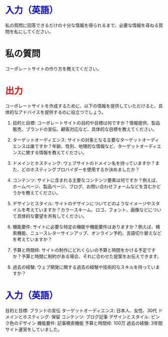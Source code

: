 # <span style="color:blue">入力（英語）</span>
私の質問に回答できるだけの十分な情報を得られるまで、必要な情報を尋ねる質問を私にしてください。

# 私の質問
コーポレートサイトの作り方を教えてください。



# <span style="color:red">出力</span>
コーポレートサイトを作成するために、以下の情報を提供していただけると、具体的なアドバイスを提供するのに役立つでしょう。

1. 目的と目標: コーポレートサイトの目的や目標は何ですか？情報提供、製品販売、ブランドの宣伝、顧客対応など、具体的な目標を教えてください。

2. ターゲットオーディエンス: サイトの対象となる主要なターゲットオーディエンスは誰ですか？年齢、性別、地理的な情報など、ターゲットオーディエンスに関する情報を教えてください。

3. ドメインとホスティング: ウェブサイトのドメイン名を持っていますか？また、どのホスティングプロバイダーを使用するか決めましたか？

4. コンテンツ: サイトに含まれる主要なコンテンツ要素は何ですか？例えば、ホームページ、製品ページ、ブログ、お問い合わせフォームなどを含むかどうかを教えてください。

5. デザインとスタイル: サイトのデザインについてどのようなイメージやスタイルを考えていますか？カラースキーム、ロゴ、フォント、画像などについて具体的な要望を共有してください。

6. 機能要件: サイトに必要な特定の機能や機能要件はありますか？例えば、検索機能、ニュースレターサインアップ、オンライン予約、言語切り替えなどを考えていますか？

7. 予算と時間枠: サイトの制作にどれくらいの予算と時間をかける予定ですか？予算と時間に制約がある場合、それに合わせた提案をお伝えできます。

8. 過去の経験: ウェブ開発に関する過去の経験や技術的なスキルを持っていますか？


# <span style="color:blue">入力（英語）</span>
目的と目標: ブランドの宣伝
ターゲットオーディエンス: 日本人、女性、30代
ドメインとホスティング: 保留
コンテンツ: ブログ記事
デザインとスタイル: ピンク色のデザイン
機能要件: 記事検索機能
予算と時間枠: 100万
過去の経験: 3年間サイト運営をしていました。